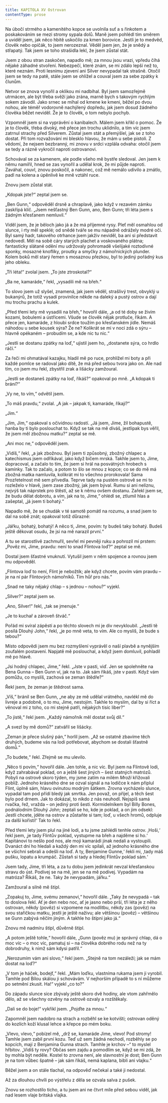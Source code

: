 ```yaml
---
title: KAPITOLA XV Ostrovan
contentType: prose
---
```


<section>

Na úbočí strmého a kamenitého kopce se uvolnila suť a s řinkotem a poskakováním se mezi stromy sypala dolů. Maně jsem pohlédl tím směrem a uviděl jsem, jak něco hbitě uskočilo za kmen borovice. Jestli je to medvěd, člověk nebo opičák, to jsem nerozeznal. Věděl jsem jen, že je snědý a střapatý. Tak jsem se toho strašidla lekl, že jsem zůstal stát.

Jsem z obou stran zaskočen, napadlo mě; za mnou jsou vrazi, vpředu číhá nějaké záhadné stvoření. Nebezpečí, které znám, se mi zdálo lepší než to, které neznám. Proti lesnímu zjevení ani Silver nevypadal tak strašně. Otočil jsem se tedy na patě, stále jsem se ohlížel a couval jsem za sebe zpátky k člunům.

Netvor se znova vynořil a oklikou mi nadbíhal. Byl jsem samozřejmě utrmácen, ale být třeba svěží jako zrána, marně bych s takovým rychlým sokem závodil. Jako srnec se míhal od kmene ke kmeni, běžel po dvou nohou, ale téměř vodorovně nachýlený dopředu, jak jsem dosud žádného člověka běžet neviděl. Že je to člověk, o tom nebylo pochyb.

Vzpomněl jsem si na vyprávění o kanibalech. Málem jsem křikl o pomoc. Že je to člověk, třeba divoký, mě přece jen trochu uklidnilo, a tím víc jsem zatrnul strachy před Silverem. Zůstal jsem stát a přemýšlel, jak se z toho dostat. Při tom rozvažování mi blesklo hlavou, že mám u sebe pistoli. Z vědomí, že nejsem bezbranný, mi znovu v srdci vzplála odvaha: otočil jsem se tedy a rázně vykročil naproti ostrovanovi.

Schovával se za kamenem, ale podle všeho mě bystře sledoval. Jen jsem k němu namířil, hned se zas vynořil a udělal krok, že mi půjde naproti. Zaváhal, couvl, znovu poskočil, a nakonec, což mě nemálo udivilo a zmátlo, padl na kolena a úpěnlivě ke mně vztáhl ruce.

Znovu jsem zůstal stát.

„Kdopak jste?“ zeptal jsem se.

„Ben Gunn,“ odpověděl drsně a chraplavě, jako když v rezavém zámku zaskřípá klíč. „Jsem nešťastný Ben Gunn, ano, Ben Gunn; tři léta jsem s žádným křesťanem nemluvil.“

Viděl jsem, že je běloch jako já a že má příjemné rysy. Pleť měl osmahlou od slunce, i rty měl speklé; od snědé tváře se mu nápadně odrážely modré oči. Byl samý hadr, takového otrhance jsem jakživ neviděl, ba ani si představit nedovedl. Měl na sobě cáry starých plachet a voskovaného plátna; fantasticky slátané odění mu udržovaly pohromadě všelijaké roztodivné sponky, mosazné knoflíky, proutky a smyčky z námořnických plunder. Kolem boků měl starý řemen s mosaznou přezkou, byl to jediný pořádný kus jeho obleku.

„Tři léta!“ zvolal jsem. „To jste ztroskotal?“

„Ba ne, kamaráde,“ řekl, „vysadili mě na břeh.“

To slovo jsem už slyšel, znamená, jak jsem věděl, strašlivý trest, obvyklý u bukanýrů, že totiž vysadí provinilce někde na daleký a pustý ostrov a dají mu trochu prachu a kulek.

„Před třemi lety mě vysadili na břeh,“ hovořil dále, „a od té doby se živím kozami, bobulemi a ústřicemi. Všude se člověk nějak protluče, říkám. A přece jen, kamaráde, z hloubi srdce toužím po křesťanském jídle. Nemáš náhodou u sebe kousek sýra? Že ne? Kolikrát se mi v noci zdá o sýru – hlavně opékaném – probudím se, a kde nic tu nic.“

„Jestli se dostanu zpátky na loď,“ ujistil jsem ho, „dostanete sýra, co hrdlo ráčí.“

Za řeči mi ohmatával kazajku, hladil mě po ruce, prohlížel mi boty a při každé pomlce se radoval jako dítě, že má před sebou tvora jako on. Ale nad tím, co jsem mu řekl, zbystřil zrak a lišácky zamžoural.

„Jestli se dostaneš zpátky na loď, říkáš?“ opakoval po mně. „A kdopak ti brání?“

„Vy ne, to vím,“ odvětil jsem.

„To máš pravdu,“ zvolal. „A jak – jakpak ti, kamaráde, říkají?“

„Jim.“

„Jim, Jim,“ opakoval s očividnou radostí. „Já jsem, Jime, žil bohapustě, hanba by ti bylo poslouchat to. Když se tak na mě díváš, jestlipak bys věřil, že jsem měl zbožnou matku?“ zeptal se mě.

„Ani moc ne,“ odpověděl jsem.

„Vidíš,“ řekl, „a jak zbožnou. Byl jsem ti způsobný, zbožný chlapec a katechismus jsem odříkával, jako když bičem mrská. Takhle jsem to, Jime, dopracoval, a začalo to tím, že jsem si hrál na posvátných hrobech s kamínky. Tak to začalo, a potom to šlo se mnou z kopce; co se do mě má zbožná matka namluvila, kolikrát mi to všechno prorokovala! Sama Prozřetelnost mě sem přivedla. Teprve tady na pustém ostrově se mi to rozleželo v hlavě, jsem zase zbožný, jak jsem býval. Rumu si ani nelíznu, nejvýš tak náprstek pro štěstí, až se k němu ovšem dostanu. Zařekl jsem se, že budu dělat dobrotu, a vím, jak na to, Jime,“ ohlédl se, ztlumil hlas a zašeptal, „já jsem ti bohatý.“

Napadlo mě, že se chudák v té samotě pomátl na rozumu, a snad jsem to dal na sobě znát; opakoval totiž důrazně:

„Jářku, bohatý, bohatý! A něco ti, Jime, povím: ty budeš taky bohatý. Budeš ještě děkovat osudu, že jsi na mě narazil první.“

A tu se starostlivě zachmuřil, sevřel mi pevněji ruku a pohrozil mi prstem: „Pověz mi, Jime, pravdu: není to snad Flintova loď?“ zeptal se mě.

Dostal jsem šťastné vnuknutí. Vytušil jsem v něm spojence a rovnou jsem mu odpověděl.

„Flintova loď to není, Flint je nebožtík; ale když chcete, povím vám pravdu – je na ní pár Flintových námořníků. Tím hůř pro nás.“

„Snad ne taky nějaký chlap – s jednou – nohou?“ vyjekl.

„Silver?“ zeptal jsem se.

„Ano, Silver!“ řekl, „tak se jmenuje.“

„Je to kuchař a zároveň štváč.“

Pořád mi svíral zápěstí a po těchto slovech mi je div nevykloubil. „Jestli tě posílá Dlouhý John,“ řekl, „je po mně veta, to vím. Ale co myslíš, že bude s tebou?“

Místo odpovědi jsem mu bez rozmyšlení vyprávěl o naší plavbě a nynějším zoufalém postavení. Napjatě mě poslouchal, a když jsem domluvil, pohladil mě po hlavě.

„Jsi hodný chlapec, Jime,“ řekl. „Jste v pasti, viď. Jen se spolehněte na Bena Gunna – Ben Gunn ví, jak na to. Jak sám říkáš, jste v pasti. Když vám pomůžu, co myslíš, zachová se zeman štědře?“

Řekl jsem, že zeman je štědrost sama.

„Víš,“ bránil se Ben Gunn, „ne aby ze mě udělal vrátného, navlékl mě do livreje a podobně, o to mu, Jime, nestojím. Takhle to myslím, dal by si říct a věnoval mi z toho, co mi stejně patří, nějakých tisíc liber?“

„To jistě,“ řekl jsem. „Každý námořník měl dostat svůj díl.“

„A svezl by mě domů?“ zatvářil se lišácky.

„Zeman je přece slušný pán,“ horlil jsem. „Až se ostatně zbavíme těch druhých, budeme vás na lodi potřebovat, abychom se dostali šťastně domů.“

„To budete,“ řekl. Zřejmě se mu ulevilo.

„Něco ti povím,“ hovořil dále. Jen tohle, a nic víc. Byl jsem na Flintově lodi, když zahrabával poklad, on a ještě šest jiných – šest statných matrózů. Pobyli na ostrově skoro týden, my jsme zatím na milém _Mroži_ křižovali poblíž. Jednoho krásného dne se ozval signál a na lodičce k nám připlul Flint, úplně sám, hlavu ovinutou modrým šátkem. Zrovna vycházelo slunce, vypadal tam pod přídí bledý jak smrtka. Jen považ, on přijel, a těch šest bylo pod drnem. Jak to dokázal, to nikdo z nás neuhodl. Nejspíš samá rvačka, řež, vražda – on jediný proti šesti. Kormidelníkem byl Billy Bones, podnálodním Dlouhý John; zeptali se ho, kde je poklad, a on jim odsekl: Jestli chcete, jděte na ostrov a zůstaňte si tam; loď, u všech hromů, odpluje za další kořistí!‘ Tak to řekl.

Před třemi lety jsem plul na jiné lodi, a tu jsme zahlédli tenhle ostrov. ‚Hoši,‘ řekl jsem, ‚je tady Flintův poklad, vystupme na břeh a najděme si ho.‘ Kapitánovi to nešlo pod nos, ale moji kamarádi jinak nedali a vystoupili. Dvanáct dní ho hledali a každý den mi víc spílali, až jednoho krásného dne se všichni sebrali a odešli na loď. A ty, Benjamine Gunne,‘ řekli mi, ‚tady máš pušku, lopatu a krumpáč. Zůstaň si tady a hledej Flintův poklad sám.‘

Jsem tady, Jime, tři léta, a za tu dobu jsem jedinkrát nevzal křesťanskou stravu do úst. Podívej se na mě, jen se na mě podívej. Vypadám na matróza? Říkáš, že ne. Taky že nevypadám, jářku.“

Zamžoural a silně mě štípl.

„Zopakuj to, Jime, svému zemanovi,“ hovořil dále. „Taky že nevypadá – tak to doslova řekl. Ať je den nebo noc, ať je jasno nebo prší, tři léta je z něho ostrovan, někdy (pověz) si vzpomene na modlitbu, někdy zas (pověz) na svou stařičkou matku, jestli je ještě naživu; ale většinou (pověz) – většinou se Gunn zabývá něčím jiným. A takhle ho štípni jako já.“

Znovu mě nadmíru štípl, důvěrně štípl.

„A potom ještě tohle,“ hovořil dále, „Gunn (pověz mu) je správný chlap, dá o moc víc – o moc víc, pamatuj si – na člověka dobrého rodu než na ty dobrodruhy, k nimž sám kdysi patřil.“

„Nerozumím vám ani slovo,“ řekl jsem. „Stejně na tom nezáleží; jak se mám dostat na loď?“

„V tom je háček, bodejť,“ řekl. „Mám loďku, vlastníma rukama jsem ji vyrobil. Tamhle pod Bílou skálou ji schovávám. V nejhorším případě to s ní můžeme po setmění zkusit. Ha!“ vyjekl „co to?“

Do západu slunce sice zbývaly ještě skoro dvě hodiny, ale vtom zahřmělo dělo, až se všechny ozvěny na ostrově ozvaly a rozštěkaly.

„Dali se do boje!“ vykřikl jsem. „Pojďte za mnou.“

Zapomněl jsem nadobro na strach a rozběhl se ke kotvišti; ostrovan oděný do kozlích koží klusal lehce a křepce po mém boku.

„Vlevo, vlevo,“ pobízel mě, „drž se, kamaráde Jime, vlevo! Pod stromy! Tamhle jsem zabil první kozu. Teď už sem žádná nechodí, rozběhly se po kopcích, mají z Benjamina Gunna strach. Tamhle je krchov –“ to myslel hřbitov. „Vidíš ty rovy? Občas sem zajdu a pomodlím se, když se mi zdá, že by mohla být neděle. Kostel to zrovna není, ale slavnostní je dost; Ben Gunn je na tom vůbec špatně – jak sám říkáš, nemá kaplana, bibli ani vlajku.“

Běžel jsem a on stále tlachal, na odpověď nečekal a také ji nedostal.

Až za dlouhou chvíli po výstřelu z děla se ozvala salva z pušek.

Znovu se rozhostilo ticho, a tu jsem ani ne čtvrt míle před sebou viděl, jak nad lesem vlaje britská vlajka.

</section>
